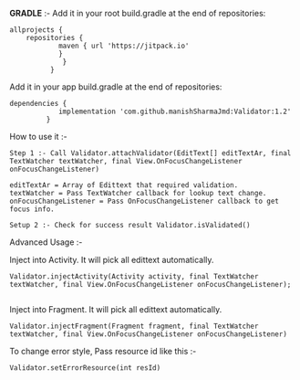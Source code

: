 
**GRADLE** :- 
Add it in your root build.gradle at the end of repositories:

```
allprojects {
	repositories {
			maven { url 'https://jitpack.io' 
			}
		     }
	      }
  ```
 Add it in your app build.gradle at the end of repositories:
 
```
dependencies {
	        implementation 'com.github.manishSharmaJmd:Validator:1.2'
	     }
```

How to use it :-
```android
Step 1 :- Call Validator.attachValidator(EditText[] editTextAr, final TextWatcher textWatcher, final View.OnFocusChangeListener onFocusChangeListener)
```

```android
editTextAr = Array of Edittext that required validation.
textWatcher = Pass TextWatcher callback for lookup text change.
onFocusChangeListener = Pass OnFocusChangeListener callback to get focus info.
```

```android
Setup 2 :- Check for success result Validator.isValidated()
```

Advanced Usage :-

Inject into Activity. It will pick all edittext automatically.

```android
Validator.injectActivity(Activity activity, final TextWatcher textWatcher, final View.OnFocusChangeListener onFocusChangeListener);
 
```
Inject into Fragment. It will pick all edittext automatically.

```android
Validator.injectFragment(Fragment fragment, final TextWatcher textWatcher, final View.OnFocusChangeListener onFocusChangeListener)
  ```
To change error style, Pass resource id like this :-
```android
Validator.setErrorResource(int resId)
```
